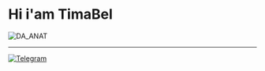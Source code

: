 # Hi i'am TimaBel
![DA_ANAT](https://github.com/TimaBel/TimaBel/assets/105546927/65a419ac-188a-4a8d-94be-46a9564a932f)
___
[![Telegram](https://img.shields.io/badge/Telegram-2CA5E0?style=flat-square&logo=telegram&logoColor=white)](https://t.me/ilusionist2)


